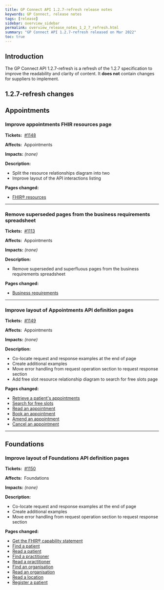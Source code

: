 ```yaml
---
title: GP Connect API 1.2.7-refresh release notes
keywords: GP Connect, release notes
tags: [release]
sidebar: overview_sidebar
permalink: overview_release_notes_1_2_7_refresh.html
summary: "GP Connect API 1.2.7-refresh released on Mar 2022"
toc: true
---
```


## Introduction ##

The GP Connect API 1.2.7-refresh is a refresh of the 1.2.7 specification to improve the readability and clarity of content.  It **does not** contain changes for suppliers to implement.

## 1.2.7-refresh changes ##

## Appointments ##

### Improve appointments FHIR resources page ###

**Tickets:**&nbsp; [#1148](https://github.com/nhsconnect/gpconnect/issues/1148)

**Affects:**&nbsp; Appointments

**Impacts:** *(none)*

**Description:**

- Split the resource relationships diagram into two
- Improve layout of the API interactions listing

**Pages changed:**

- [FHIR&reg; resources](datalibraryappointment.html)

---

### Remove superseded pages from the business requirements spreadsheet ###

**Tickets:**&nbsp; [#1113](https://github.com/nhsconnect/gpconnect/issues/1113)

**Affects:**&nbsp; Appointments

**Impacts:** *(none)*

**Description:**

- Remove superseded and superfluous pages from the business requirements spreadsheet

**Pages changed:**

- [Business requirements](appointments_requirements.html)

---

### Improve layout of Appointments API definition pages ###

**Tickets:**&nbsp; [#1149](https://github.com/nhsconnect/gpconnect/issues/1149)

**Affects:**&nbsp; Appointments

**Impacts:** *(none)*

**Description:**

- Co-locate request and response examples at the end of page
- Create additional examples
- Move error handling from request operation section to request response section
- Add free slot resource relationship diagram to search for free slots page

**Pages changed:**

- [Retrieve a patient's appointments](appointments_use_case_retrieve_a_patients_appointments.html)
- [Search for free slots](appointments_use_case_search_for_free_slots.html)
- [Read an appointment](appointments_use_case_read_an_appointment.html)
- [Book an appointment](appointments_use_case_book_an_appointment.html)
- [Amend an appointment](appointments_use_case_amend_an_appointment.html)
- [Cancel an appointment](appointments_use_case_cancel_an_appointment.html)

---

## Foundations ##

### Improve layout of Foundations API definition pages ###

**Tickets:**&nbsp; [#1150](https://github.com/nhsconnect/gpconnect/issues/1150)

**Affects:**&nbsp; Foundations

**Impacts:** *(none)*

**Description:**

- Co-locate request and response examples at the end of page
- Create additional examples
- Move error handling from request operation section to request response section

**Pages changed:**

- [Get the FHIR&reg; capability statement](foundations_use_case_get_the_fhir_capability_statement.html)
- [Find a patient](foundations_use_case_find_a_patient.html)
- [Read a patient](foundations_use_case_read_a_patient.html)
- [Find a practitioner](foundations_use_case_find_a_practitioner.html)
- [Read a practitioner](foundations_use_case_read_a_practitioner.html)
- [Find an organisation](foundations_use_case_find_an_organisation.html)
- [Read an organisation](foundations_use_case_read_an_organisation.html)
- [Read a location](foundations_use_case_read_a_location.html)
- [Register a patient](foundations_use_case_register_a_patient.html)

